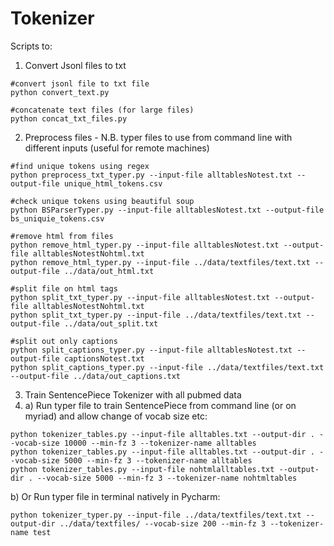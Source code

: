 # Tokenizer

Scripts to: 
1. Convert Jsonl files to txt
```
#convert jsonl file to txt file 
python convert_text.py

#concatenate text files (for large files) 
python concat_txt_files.py
```
2. Preprocess files - N.B. typer files to use from command line with different inputs (useful for remote machines) 
```
#find unique tokens using regex
python preprocess_txt_typer.py --input-file alltablesNotest.txt --output-file unique_html_tokens.csv

#check unique tokens using beautiful soup
python BSParserTyper.py --input-file alltablesNotest.txt --output-file bs_uniquie_tokens.csv

#remove html from files
python remove_html_typer.py --input-file alltablesNotest.txt --output-file alltablesNotestNohtml.txt
python remove_html_typer.py --input-file ../data/textfiles/text.txt --output-file ../data/out_html.txt

#split file on html tags 
python split_txt_typer.py --input-file alltablesNotest.txt --output-file alltablesNotestNohtml.txt
python split_txt_typer.py --input-file ../data/textfiles/text.txt --output-file ../data/out_split.txt

#split out only captions 
python split_captions_typer.py --input-file alltablesNotest.txt --output-file captionsNotest.txt
python split_captions_typer.py --input-file ../data/textfiles/text.txt --output-file ../data/out_captions.txt

```
3. Train SentencePiece Tokenizer with all pubmed data 
4. a) Run typer file to train SentencePiece from command line (or on myriad) and allow change of vocab size etc: 
```
python tokenizer_tables.py --input-file alltables.txt --output-dir . --vocab-size 10000 --min-fz 3 --tokenizer-name alltables
python tokenizer_tables.py --input-file alltables.txt --output-dir . --vocab-size 5000 --min-fz 3 --tokenizer-name alltables
python tokenizer_tables.py --input-file nohtmlalltables.txt --output-dir . --vocab-size 5000 --min-fz 3 --tokenizer-name nohtmltables

```
b) Or Run typer file in terminal natively in Pycharm: 
```
python tokenizer_typer.py --input-file ../data/textfiles/text.txt --output-dir ../data/textfiles/ --vocab-size 200 --min-fz 3 --tokenizer-name test
```


